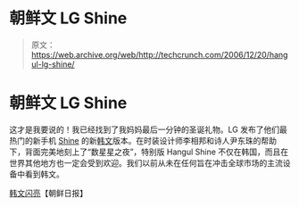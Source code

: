 # 朝鲜文 LG Shine 

> 原文：<https://web.archive.org/web/http://techcrunch.com/2006/12/20/hangul-lg-shine/>

# 朝鲜文 LG Shine

这才是我要说的！我已经找到了我妈妈最后一分钟的圣诞礼物。LG 发布了他们最热门的新手机 [Shine](https://web.archive.org/web/20130627200724/http://crunchgear.com/2006/10/18/lg-brings-the-heat-with-shine-slider/) 的新[韩文](https://web.archive.org/web/20130627200724/http://en.wikipedia.org/wiki/Hangul)版本。在时装设计师李相邦和诗人尹东珠的帮助下，背面完美地刻上了“数星星之夜”，特别版 Hangul Shine 不仅在韩国，而且在世界其他地方也一定会受到欢迎。我们以前从未在任何旨在冲击全球市场的主流设备中看到韩文。

[韩文闪亮](https://web.archive.org/web/20130627200724/http://english.chosun.com/w21data/html/news/200612/200612200022.html)【朝鲜日报】